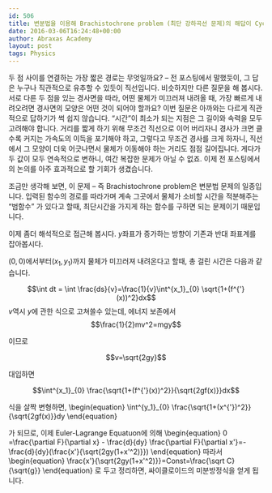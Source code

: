 ```yaml
---
id: 506
title: 변분법을 이용해 Brachistochrone problem (최단 강하곡선 문제)의 해답이 Cycloid 임을 증명하기
date: 2016-03-06T16:24:48+00:00
author: Abraxas Academy
layout: post
tags: Physics
---
```

두 점 사이를 연결하는 가장 짧은 경로는 무엇일까요? – 전 포스팅에서 말했듯이, 그 답은 누구나 직관적으로 유추할 수 있듯이 직선입니다. 비슷하지만 다른 질문을 해 봅시다. 서로 다른 두 점을 있는 경사면을 따라, 어떤 물체가 미끄러져 내려올 때, 가장 빠르게 내려오려면 경사면의 모양은 어떤 것이 되어야 할까요? 이번 질문은 아까와는 다르게 직관적으로 답하기가 썩 쉽지 않습니다. “시간”이 최소가 되는 지점은 그 길이와 속력을 모두 고려해야 합니다. 거리를 짧게 하기 위해 무조건 직선으로 이어 버리자니 경사가 크면 클수록 커지는 가속도의 이득을 포기해야 하고, 그렇다고 무조건 경사를 크게 하자니, 직선에서 그 모양이 더욱 어긋나면서 물체가 이동해야 하는 거리도 점점 길어집니다. 게다가 두 값이 모두 연속적으로 변하니, 여간 복잡한 문제가 아닐 수 없죠.
이제 전 포스팅에서의 논의를 아주 효과적으로 할 기회가 생겼습니다.

 조금만 생각해 보면, 이 문제 – 즉 Brachistochrone problem은 변분법 문제의 일종입니다. 입력된 함수의 경로를 따라가며 계속 그곳에서 물체가 소비할 시간을 적분해주는 “범함수” 가 있다고 할때, 최단시간을 가지게 하는 함수를 구하면 되는 문제이기 때문입니다. 

이제 좀더 해석적으로 접근해 봅시다. $y$좌표가 증가하는 방향이 기존과 반대 좌표계를 잡아봅시다.

$(0,0)$에서부터$(x_1,y_1)$까지 물체가 미끄러져 내려온다고 할때, 총 걸린 시간은 다음과 같습니다.

$$\int dt = \int \frac{ds}{v}=\frac{1}{v}\int^{x_1}_{0} \sqrt{1+(f^{'}(x))^2}dx$$
 $v$역시 $y$에 관한 식으로 고쳐쓸수 있는데, 에너지 보존에서
$$\frac{1}{2}mv^2=mgy$$

이므로

$$v=\sqrt{2gy}$$

대입하면

$$\int^{x_1}_{0} \frac{\sqrt{1+(f^{'}(x))^2}}{\sqrt{2gf(x)}}dx$$

 

식을 살짝 변형하면,
 \begin{equation}
 \int^{y_1}_{0} \frac{\sqrt{1+(x^{'})^2}}{\sqrt{2gf(x)}}dy
 \end{equation}

가 되므로, 이제 Euler-Lagrange Equatuon에 의해
 \begin{equation}
 0 =\frac{\partial F}{\partial x} - \frac{d}{dy} \frac{\partial F}{\partial x'}=-\frac{d}{dy}(\frac{x'}{\sqrt{2gy(1+x'^2)}})
 \end{equation}
 따라서
 \begin{equation}
 \frac{x'}{\sqrt{2gy(1+x'^2)}}=Const=\frac{\sqrt C}{\sqrt{g}}
 \end{equation}
 로 두고 정리하면, 싸이클로이드의 미분방정식을 얻게 됩니다.

 